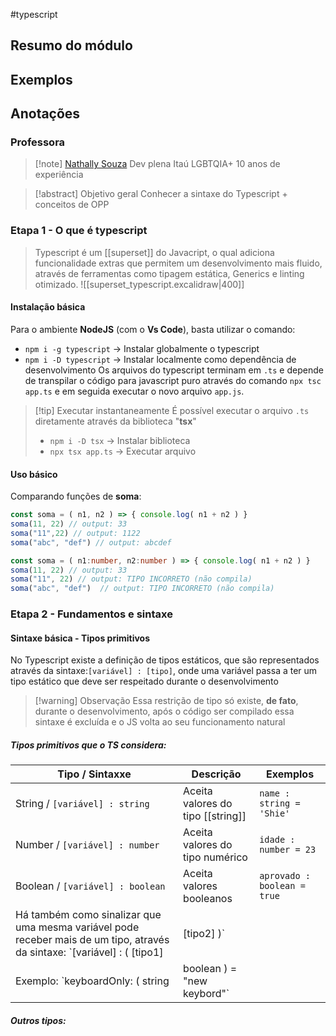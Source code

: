 #typescript

## Resumo do módulo

## Exemplos

## Anotações
### Professora
> [!note] [Nathally Souza](github.com/nathyts)
 > Dev plena Itaú
> LGBTQIA+
> 10 anos de experiência 

> [!abstract] Objetivo geral
> Conhecer a sintaxe do Typescript + conceitos de OPP

### Etapa 1 - O que é typescript
> Typescript é um [[superset]] do Javacript, o qual adiciona funcionalidade extras que permitem um desenvolvimento mais fluido, através de ferramentas como tipagem estática, Generics e linting otimizado.
> ![[superset_typescript.excalidraw|400]]

#### Instalação básica 
Para o ambiente **NodeJS** (com o **Vs Code**), basta utilizar o comando: 
- `npm i -g typescript` -> Instalar globalmente o typescript
- `npm i -D typescript` -> Instalar localmente como dependência de desenvolvimento
Os arquivos do typescript terminam em `.ts` e depende de transpilar o código para javascript puro através do comando `npx tsc app.ts` e em seguida executar o novo arquivo `app.js`.

>[!tip] Executar instantaneamente
>É possível executar o arquivo `.ts` diretamente através da biblioteca "**tsx**"
>- `npm i -D tsx` -> Instalar biblioteca
>- `npx tsx app.ts` -> Executar arquivo

#### Uso básico
Comparando funções de **soma**:
```js
const soma = ( n1, n2 ) => { console.log( n1 + n2 ) }
soma(11, 22) // output: 33
soma("11",22) // output: 1122
soma("abc", "def") // output: abcdef
```

```ts
const soma = ( n1:number, n2:number ) => { console.log( n1 + n2 ) }
soma(11, 22) // output: 33
soma("11", 22) // output: TIPO INCORRETO (não compila)
soma("abc", "def")  // output: TIPO INCORRETO (não compila)
```

### Etapa 2 - Fundamentos e sintaxe

#### Sintaxe básica - Tipos primitivos
No Typescript existe a definição de tipos estáticos, que são representados através da sintaxe:`[variável] : [tipo]`, onde uma variável passa a ter um tipo estático que deve ser respeitado durante o desenvolvimento
> [!warning] Observação
> Essa restrição de tipo só existe, **de fato**, durante o desenvolvimento, após o código ser compilado essa sintaxe é excluída e o JS volta ao seu funcionamento natural

##### Tipos primitivos que o TS considera:

| Tipo / Sintaxxe                  | Descrição                         | Exemplos                    |
| -------------------------------- | --------------------------------- | --------------------------- |
| String / `[variável] : string`   | Aceita valores do tipo [[string]] | `name : string = 'Shie'`    |
| Number / `[variável] : number`   | Aceita valores do tipo numérico   | `idade : number = 23`       |
| Boolean / `[variável] : boolean` | Aceita valores booleanos          | `aprovado : boolean = true` |
Há também como sinalizar que uma mesma variável pode receber mais de um tipo, através da sintaxe: `[variável] : ( [tipo1] | [tipo2] )`
	Exemplo: `keyboardOnly: ( string | boolean ) = "new keybord"`

##### Outros tipos:
